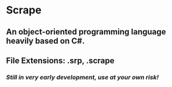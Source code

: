 # Scrape
## An object-oriented programming language heavily based on C#.
## File Extensions: .srp, .scrape

### *Still in very early development, use at your own risk!*
